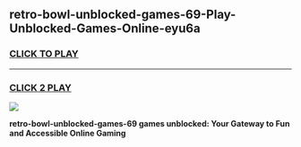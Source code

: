 
## retro-bowl-unblocked-games-69-Play-Unblocked-Games-Online-eyu6a
<h3>
<a href="https://premium76.site?title=retro-bowl-unblocked-games-69&ref=25A">CLICK TO PLAY</a></h3>
<hr>

<h3>
<a href="https://premium76.site?title=retro-bowl-unblocked-games-69&ref=25A">CLICK 2 PLAY</a>
  
</h3>

<a href="https://premium76.site?title=retro-bowl-unblocked-games-69&ref=25A"><img src="https://clearcache.store/games.png"></a>


**retro-bowl-unblocked-games-69 games unblocked: Your Gateway to Fun and Accessible Online Gaming**
